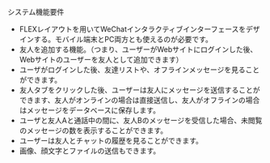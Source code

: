 システム機能要件

- FLEXレイアウトを用いてWeChatインタラクティブインターフェースをデザインする。モバイル端末とPC両方とも使えるのが必要です。
- 友人を追加する機能。（つまり、ユーザーがWebサイトにログインした後、Webサイトのユーザーを友人として追加できます）
- ユーザがログインした後、友達リストや、オフラインメッセージを見ることができます。
- 友人タブをクリックした後、ユーザーは友人にメッセージを送信することができます、友人がオンラインの場合は直接送信し、友人がオフラインの場合はメッセージをデータベースに保存します。
- ユーザと友人Aと通話中の間に、友人Bのメッセージを受信した場合、未閲覧のメッセージの数を表示することができます。
- ユーザーは友人とチャットの履歴を見ることができます。
- 画像、顔文字とファイルの送信もできます。